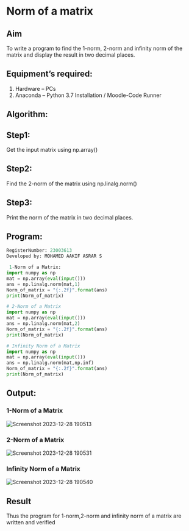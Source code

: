 # Norm of a matrix
## Aim
To write a program to find the 1-norm, 2-norm and infinity norm of the matrix and display the result in two decimal places.
## Equipment’s required:
1.	Hardware – PCs
2.	Anaconda – Python 3.7 Installation / Moodle-Code Runner
## Algorithm:
## Step1:
Get the input matrix using np.array()   
## Step2:
Find the 2-norm of the matrix using np.linalg.norm()
## Step3:
Print the norm of the matrix in two decimal places.
## Program:
```Python
RegisterNumber: 23003613
Developed by: MOHAMED AAKIF ASRAR S

 1-Norm of a Matrix:
import numpy as np
mat = np.array(eval(input()))
ans = np.linalg.norm(mat,1)
Norm_of_matrix = "{:.2f}".format(ans)
print(Norm_of_matrix)

# 2-Norm of a Matrix
import numpy as np
mat = np.array(eval(input()))
ans = np.linalg.norm(mat,2)
Norm_of_matrix = "{:.2f}".format(ans)
print(Norm_of_matrix)

# Infinity Norm of a Matrix
import numpy as np
mat = np.array(eval(input()))
ans = np.linalg.norm(mat,np.inf)
Norm_of_matrix = "{:.2f}".format(ans)
print(Norm_of_matrix)

```
## Output:
### 1-Norm of a Matrix
![Screenshot 2023-12-28 190513](https://github.com/MOHAMEDAAKIFASRAR/Norm-of-a-matrix/assets/148514683/a70c2e36-d4ca-4252-b2e3-944612717136)
### 2-Norm of a Matrix
![Screenshot 2023-12-28 190531](https://github.com/MOHAMEDAAKIFASRAR/Norm-of-a-matrix/assets/148514683/da1cebd5-b1c3-4682-aa77-3fa45710e5de)
### Infinity Norm of a Matrix
![Screenshot 2023-12-28 190540](https://github.com/MOHAMEDAAKIFASRAR/Norm-of-a-matrix/assets/148514683/7f056ad9-ee8f-4ae8-8ab4-baa79ac83883)
## Result
Thus the program for 1-norm,2-norm and infinity norm of a matrix are written and verified
 
